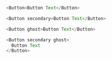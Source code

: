 ```js
<Button>Button Text</Button>
```

```js
<Button secondary>Button Text</Button>
```

```js
<Button ghost>Button Text</Button>
```

```js
<Button secondary ghost>
  Button Text
</Button>
```
